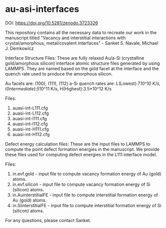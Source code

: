 # au-asi-interfaces
DOI: https://doi.org/10.5281/zenodo.3723326

This repository contains all the necessary data to recreate our work in the manuscript titled "Vacancy and interstitial interactions with crystal/amorphous, metal/covalent interfaces" - Sanket S. Navale, Michael J. Demkowicz

Interface Structure Files: 
These are fully relaxed Au/a-Si (crystalline gold/amorphous silicon) interface atomic structure files generated by using LAMMPS. 
They are named based on the gold facet at the interface and the quench rate used to produce the amorphous silicon.

Au facets are: (100), (111), (112)
a-Si quench rates are: L(Lowest):7*10^10 K/s, I(Intermediate):5*10^11 K/s, H(Highest):3.5*10^12 K/s

Files:
1) auasi-int-L111.cfg
2) auasi-int-L112.cfg
3) auasi-int-I111.cfg
4) auasi-int-I112.cfg
5) auasi-int-H111.cfg
6) auasi-int-H112.cfg

Defect energy calculation files:
These are the input files to LAMMPS to compute the point defect formation energies in the manuscript.
We provide these files used for computing defect energies in the L111 interface model.

Files:
1) in.evf.gold          - input file to compute vacancy formation energy of Au (gold) atoms. 
2) in.evf.silicon       - input file to compute vacancy formation energy of Si (silicon) atoms.
3) in.AuinterstitialFE  - input file to compute interstitial formation energy of Au (gold) atoms.
4) in.SiinterstitialFE  - input file to compute interstitial formation energy of Si (silicon) atoms.

For any questions, please contact Sanket.
